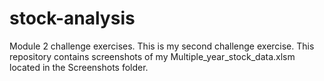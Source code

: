 # stock-analysis
Module 2 challenge exercises.
This is my second challenge exercise.
This repository contains screenshots of my Multiple_year_stock_data.xlsm located in the Screenshots folder.
